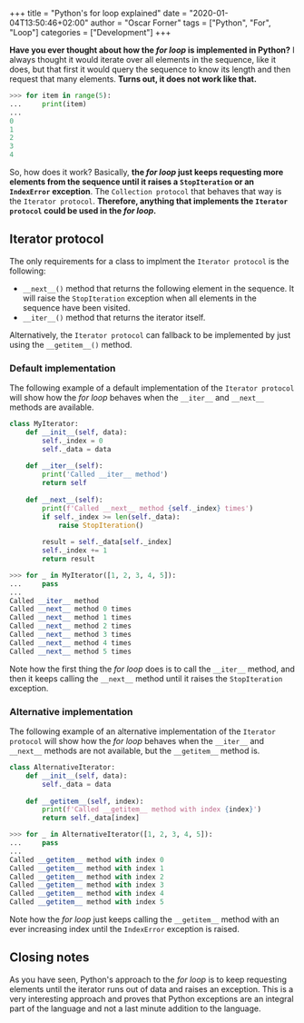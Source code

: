 +++
title = "Python's for loop explained"
date = "2020-01-04T13:50:46+02:00"
author = "Oscar Forner"
tags = ["Python", "For", "Loop"]
categories = ["Development"]
+++

**Have you ever thought about how the *for loop* is implemented in Python?** I always thought it would iterate over all elements in the sequence, like it does, but that first it would query the sequence to know its length and then request that many elements. **Turns out, it does not work like that.**

```python
>>> for item in range(5):
... 	print(item)
...
0
1
2
3
4
```

So, how does it work? Basically, **the *for loop* just keeps requesting more elements from the sequence until it raises a `StopIteration` or an `IndexError` exception**. The `Collection protocol` that behaves that way is the `Iterator protocol`. **Therefore, anything that implements the `Iterator protocol` could be used in the *for loop*.**

## Iterator protocol
The only requirements for a class to implment the `Iterator protocol` is the following:

* `__next__()` method that returns the following element in the sequence. It will raise the `StopIteration` exception when all elements in the sequence have been visited.
* `__iter__()` method that returns the iterator itself.

Alternatively, the `Iterator protocol` can fallback to be implemented by just using the `__getitem__()` method.

### Default implementation
The following example of a default implementation of the `Iterator protocol` will show how the *for loop* behaves when the `__iter__` and `__next__` methods are available.

```python
class MyIterator:
    def __init__(self, data):
        self._index = 0
        self._data = data
    
    def __iter__(self):
        print('Called __iter__ method')
        return self
    
    def __next__(self):
        print(f'Called __next__ method {self._index} times')
        if self._index >= len(self._data):
            raise StopIteration()
        
        result = self._data[self._index]
        self._index += 1
        return result
```

```python
>>> for _ in MyIterator([1, 2, 3, 4, 5]):
...     pass
...
Called __iter__ method
Called __next__ method 0 times
Called __next__ method 1 times
Called __next__ method 2 times
Called __next__ method 3 times
Called __next__ method 4 times
Called __next__ method 5 times
```

Note how the first thing the *for loop* does is to call the `__iter__` method, and then it keeps calling the `__next__` method until it raises the `StopIteration` exception.

### Alternative implementation
The following example of an alternative implementation of the `Iterator protocol` will show how the *for loop* behaves when the `__iter__` and `__next__` methods are not available, but the `__getitem__` method is.

```python
class AlternativeIterator:
    def __init__(self, data):
        self._data = data
    
    def __getitem__(self, index):
        print(f'Called __getitem__ method with index {index}')
        return self._data[index]
```

```python
>>> for _ in AlternativeIterator([1, 2, 3, 4, 5]):
...     pass
...
Called __getitem__ method with index 0
Called __getitem__ method with index 1
Called __getitem__ method with index 2
Called __getitem__ method with index 3
Called __getitem__ method with index 4
Called __getitem__ method with index 5
```
Note how the *for loop* just keeps calling the `__getitem__` method with an ever increasing index until the `IndexError` exception is raised.

## Closing notes
As you have seen, Python's approach to the *for loop* is to keep requesting elements until the iterator runs out of data and raises an exception. This is a very interesting approach and proves that Python exceptions are an integral part of the language and not a last minute addition to the language.